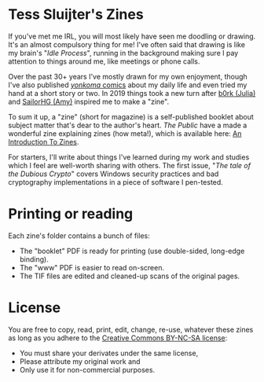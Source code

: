 # Tess Sluijter's Zines

If you've met me IRL, you will most likely have seen me doodling or drawing. It's an almost compulsory thing for me! I've often said that drawing is like my brain's "*Idle Process*", running in the background making sure I pay attention to things around me, like meetings or phone calls. 

Over the past 30+ years I've mostly drawn for my own enjoyment, though I've also published [*yonkoma* comics](https://en.wikipedia.org/wiki/Yonkoma) about my daily life and even tried my hand at a short story or two. In 2019 things took a new turn after [b0rk (Julia)](https://twitter.com/b0rk?lang=en_) and [SailorHG (Amy)](https://twitter.com/sailorhg?lang=en) inspired me to make a "zine".

To sum it up, a "zine" (short for magazine) is a self-published booklet about subject matter that's dear to the author's heart. *The Public* have a made a wonderful zine explaining zines (how meta!), which is available here: [An Introduction To Zines](https://issuu.com/thepublicstudio/docs/metazine-final-interactive).

For starters, I'll write about things I've learned during my work and studies which I feel are well-worth sharing with others. The first issue, "*The tale of the Dubious Crypto*" covers Windows security practices and bad cryptography implementations in a piece of software I pen-tested. 


# Printing or reading

Each zine's folder contains a bunch of files:

* The "booklet" PDF is ready for printing (use double-sided, long-edge binding).
* The "www" PDF is easier to read on-screen.
* The TIF files are edited and cleaned-up scans of the original pages. 


# License

You are free to copy, read, print, edit, change, re-use, whatever these zines as long as you adhere to the [Creative Commons BY-NC-SA license](https://creativecommons.org/licenses/by-nc-sa/4.0/): 

* You must share your derivates under the same license, 
* Please attribute my original work and
* Only use it for non-commercial purposes.
